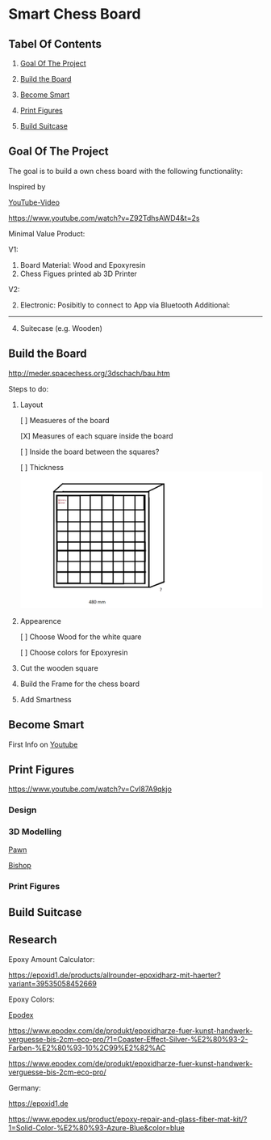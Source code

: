# Smart Chess Board

## Tabel Of Contents
1. [Goal Of The Project](#goal-of-the-project)

2. [Build the Board](#build-the-board)

3. [Become Smart](#become-smart)

4. [Print Figures](#print-figures)

5. [Build Suitcase](#build-suit-case)

## Goal Of The Project
The goal is to build a own chess board with the following functionality:

Inspired by

[YouTube-Video](https://youtube.com/shorts/w_YY8kvbV7I?si=iwk-sZpqzOtIxJl9)

https://www.youtube.com/watch?v=Z92TdhsAWD4&t=2s

Minimal Value Product:

V1:

1) Board Material: Wood and Epoxyresin
3) Chess Figues printed ab 3D Printer

V2:

2) Electronic: Posibitly to connect to App via Bluetooth
Additional:
________________________________________________________
4) Suitecase (e.g. Wooden)

## Build the Board

http://meder.spacechess.org/3dschach/bau.htm

Steps to do:

1) Layout

   [ ] Measueres of the board

   [X] Measures of each square inside the board

   [ ] Inside the board between the squares?

   [ ] Thickness
   ![Measures](documentation/layout_chess_board.png)

2) Appearence

   [ ] Choose Wood for the white quare

   [ ] Choose colors for Epoxyresin

3) Cut the wooden square

4) Build the Frame for the chess board

5) Add Smartness

##  Become Smart

First Info on [Youtube](https://www.youtube.com/watch?time_continue=758&v=zD9cv4JiNfE&embeds_referring_euri=https%3A%2F%2Fwww.bing.com%2F&embeds_referring_origin=https%3A%2F%2Fwww.bing.com&source_ve_path=Mjg2NjY&feature=emb_logo)

## Print Figures
https://www.youtube.com/watch?v=CvI87A9qkjo
### Design

### 3D Modelling

[Pawn](https://www.youtube.com/watch?v=CvI87A9qkjo)

[Bishop](https://www.youtube.com/watch?v=P9LP56hS-oc)

### Print Figures


## Build Suitcase

## Research
Epoxy Amount Calculator:

https://epoxid1.de/products/allrounder-epoxidharz-mit-haerter?variant=39535058452669

Epoxy Colors:

[Epodex](https://www.epodex.com/en/product/metallic-carbon-red-jet-black-epoxy-resin-for-surfaces/)

https://www.epodex.com/de/produkt/epoxidharze-fuer-kunst-handwerk-verguesse-bis-2cm-eco-pro/?1=Coaster-Effect-Silver-%E2%80%93-2-Farben-%E2%80%93-10%2C99%E2%82%AC

https://www.epodex.com/de/produkt/epoxidharze-fuer-kunst-handwerk-verguesse-bis-2cm-eco-pro/

Germany:

https://epoxid1.de


https://www.epodex.us/product/epoxy-repair-and-glass-fiber-mat-kit/?1=Solid-Color-%E2%80%93-Azure-Blue&color=blue
